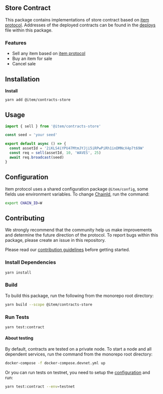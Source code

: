 ## Store Contract

This package contains implementations of store contract based on [item protocol](https://github.com/wavesplatform/item). Addresses of the deployed contracts can be found in the [deploys](./deploys.json) file within this package.

### Features

*   Sell any item based on [item protocol](https://github.com/wavesplatform/item)
*   Buy an item for sale
*   Cancel sale

## Installation

**Install**

```bash
yarn add @item/contracts-store
```

## Usage

```typescript
import { sell } from '@item/contracts-store'

const seed = 'your seed'

export default async () => {
  const assetId = '2iKLS4iYPU47MtmJYJji5iRPwPiRh1inDMNcX4p7t69W'
  const req = sell(assetId, 10, 'WAVES', 25)
  await req.broadcast(seed)
} 
```

## Configuration

Item protocol uses a shared configuration package `@item/config`, some fields use environment variables. To change [ChainId](../../packages/config/src/index.ts), run the command:
```bash
export CHAIN_ID=W
```

## Contributing

We strongly recommend that the community help us make improvements and determine the future direction of the protocol. To report bugs within this package, please create an issue in this repository.

Please read our [contribution guidelines](../../CONTRIBUTING.md) before getting started.

### Install Dependencies

```bash
yarn install
```

### Build

To build this package, run the following from the monorepo root directory:

```bash
yarn build --scope @item/contracts-store
```

### Run Tests

```bash
yarn test:contract
```

#### About testing

By default, contracts are tested on a private node. To start a node and all dependent services, run the command from the monorepo root directory:

```bash
docker-compose -f docker-compose.devnet.yml up
```

Or you can run tests on testnet, you need to setup the [configuration](./surfboard.config.json) and run:

```bash
yarn test:contract --env=testnet
```
